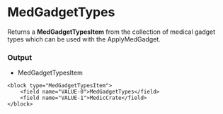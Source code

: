 # MedGadgetTypes

Returns a **MedGadgetTypesItem** from the collection of medical gadget types which can be used with the ApplyMedGadget.

### Output

-   MedGadgetTypesItem

```blockly
<block type="MedGadgetTypesItem">
    <field name="VALUE-0">MedGadgetTypes</field>
    <field name="VALUE-1">MedicCrate</field>
</block>
```
